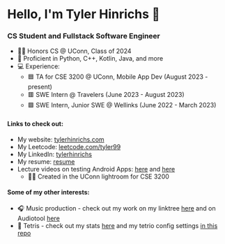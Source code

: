 # Hello, I'm Tyler Hinrichs 👋

### CS Student and Fullstack Software Engineer

- :man_student: Honors CS @ UConn, Class of 2024
- :hammer: Proficient in Python, C++, Kotlin, Java, and more
- :computer: Experience:
    - :blue_square: TA for CSE 3200 @ UConn, Mobile App Dev (August 2023 - present)
    - :red_square: SWE Intern @ Travelers (June 2023 - August 2023)
    - :green_square: SWE Intern, Junior SWE @ Wellinks (June 2022 - March 2023)
#### Links to check out: 
- My website: [tylerhinrichs.com](https://tylerhinrichs.com)
- My Leetcode: [leetcode.com/tyler99](https://leetcode.com/tyler99)
- My LinkedIn: [tylerhinrichs](https://www.linkedin.com/in/tylerhinrichs)
- My resume: [resume](https://github.com/tylernh10/tylernh10/blob/main/Tyler_Hinrichs_resume.pdf)
- Lecture videos on testing Android Apps: [here](https://www.youtube.com/watch?v=mviSXhgEc8A) and [here](https://www.youtube.com/watch?v=SjbA-RDVruc&t=430s)
  - 👨‍🏫 Created in the UConn lightroom for CSE 3200

#### Some of my other interests:
- 🎧 Music production - check out my work on my linktree [here](https://linktr.ee/tyfreestyle) and on Audiotool [here](https://audiotool.com/user/tylernh99)
- 🧩 Tetris - check out my stats [here](https://ch.tetr.io/u/tyfreestyle) and my tetrio config settings [in this repo](https://github.com/tylernh10/tylernh10/blob/main/tetrio-config)

